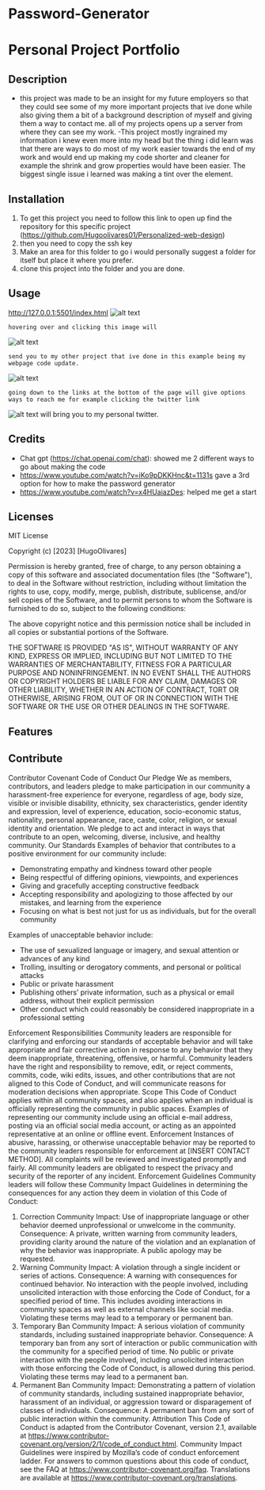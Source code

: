 # Password-Generator
# Personal Project Portfolio
## Description 
- this project was made to be an insight for my future employers so that they could see some of my more important projects that ive done while also giving them a bit of a background 
description of myself and giving them a way to contact me. all of my projects opens up a server from where they can see my work.
-This project mostly ingrained my information i knew even more into my head but the thing i did learn was that there are ways to do most of my work easier towards the end of my work and would end up making my code shorter and cleaner for example the shrink and grow properties would have been easier.
The biggest single issue i learned was making a tint over the element. 

## Installation 
1. To get this project you need to follow this link to open up find the repository for this specific project (https://github.com/Hugoolivares01/Personalized-web-design)
2. then you need to copy the ssh key
3. Make an area for this folder to go i would personally suggest a folder for itself but place it where you prefer.
4. clone this project into the folder and you are done.

## Usage
http://127.0.0.1:5501/index.html
![alt text](assets/images/screenshot%201.png)
  
    hovering over and clicking this image will 
![alt text](assets/images/screenshot2.png)

    send you to my other project that ive done in this example being my 
    webpage code update.
![alt text](assets/images/screenshot3.png)

    going down to the links at the bottom of the page will give options ways to reach me for example clicking the twitter link
![alt text](assets/images/screenshot4.png)
    will bring you to my personal twitter. 

## Credits
- Chat gpt (https://chat.openai.com/chat): showed me 2 different ways to go about making the code 
- https://www.youtube.com/watch?v=iKo9pDKKHnc&t=1131s gave a 3rd option for how to make the password generator 
- https://www.youtube.com/watch?v=x4HUaiazDes: helped me get a start 

## Licenses 
MIT License

Copyright (c) [2023] [HugoOlivares]

Permission is hereby granted, free of charge, to any person obtaining a copy
of this software and associated documentation files (the "Software"), to deal
in the Software without restriction, including without limitation the rights
to use, copy, modify, merge, publish, distribute, sublicense, and/or sell
copies of the Software, and to permit persons to whom the Software is
furnished to do so, subject to the following conditions:

The above copyright notice and this permission notice shall be included in all
copies or substantial portions of the Software.

THE SOFTWARE IS PROVIDED "AS IS", WITHOUT WARRANTY OF ANY KIND, EXPRESS OR
IMPLIED, INCLUDING BUT NOT LIMITED TO THE WARRANTIES OF MERCHANTABILITY,
FITNESS FOR A PARTICULAR PURPOSE AND NONINFRINGEMENT. IN NO EVENT SHALL THE
AUTHORS OR COPYRIGHT HOLDERS BE LIABLE FOR ANY CLAIM, DAMAGES OR OTHER
LIABILITY, WHETHER IN AN ACTION OF CONTRACT, TORT OR OTHERWISE, ARISING FROM,
OUT OF OR IN CONNECTION WITH THE SOFTWARE OR THE USE OR OTHER DEALINGS IN THE
SOFTWARE.

## Features 

 ## Contribute
 Contributor Covenant Code of Conduct
Our Pledge
We as members, contributors, and leaders pledge to make participation in our
community a harassment-free experience for everyone, regardless of age, body
size, visible or invisible disability, ethnicity, sex characteristics, gender
identity and expression, level of experience, education, socio-economic status,
nationality, personal appearance, race, caste, color, religion, or sexual
identity and orientation.
We pledge to act and interact in ways that contribute to an open, welcoming,
diverse, inclusive, and healthy community.
Our Standards
Examples of behavior that contributes to a positive environment for our
community include:

* Demonstrating empathy and kindness toward other people
* Being respectful of differing opinions, viewpoints, and experiences
* Giving and gracefully accepting constructive feedback
* Accepting responsibility and apologizing to those affected by our mistakes,
and learning from the experience
* Focusing on what is best not just for us as individuals, but for the overall
community

Examples of unacceptable behavior include:

* The use of sexualized language or imagery, and sexual attention or advances of
any kind
* Trolling, insulting or derogatory comments, and personal or political attacks
* Public or private harassment
* Publishing others’ private information, such as a physical or email address,
without their explicit permission
* Other conduct which could reasonably be considered inappropriate in a
professional setting

Enforcement Responsibilities
Community leaders are responsible for clarifying and enforcing our standards of
acceptable behavior and will take appropriate and fair corrective action in
response to any behavior that they deem inappropriate, threatening, offensive,
or harmful.
Community leaders have the right and responsibility to remove, edit, or reject
comments, commits, code, wiki edits, issues, and other contributions that are
not aligned to this Code of Conduct, and will communicate reasons for moderation
decisions when appropriate.
Scope
This Code of Conduct applies within all community spaces, and also applies when
an individual is officially representing the community in public spaces.
Examples of representing our community include using an official e-mail address,
posting via an official social media account, or acting as an appointed
representative at an online or offline event.
Enforcement
Instances of abusive, harassing, or otherwise unacceptable behavior may be
reported to the community leaders responsible for enforcement at
[INSERT CONTACT METHOD].
All complaints will be reviewed and investigated promptly and fairly.
All community leaders are obligated to respect the privacy and security of the
reporter of any incident.
Enforcement Guidelines
Community leaders will follow these Community Impact Guidelines in determining
the consequences for any action they deem in violation of this Code of Conduct:
1. Correction
Community Impact: Use of inappropriate language or other behavior deemed
unprofessional or unwelcome in the community.
Consequence: A private, written warning from community leaders, providing
clarity around the nature of the violation and an explanation of why the
behavior was inappropriate. A public apology may be requested.
2. Warning
Community Impact: A violation through a single incident or series of
actions.
Consequence: A warning with consequences for continued behavior. No
interaction with the people involved, including unsolicited interaction with
those enforcing the Code of Conduct, for a specified period of time. This
includes avoiding interactions in community spaces as well as external channels
like social media. Violating these terms may lead to a temporary or permanent
ban.
3. Temporary Ban
Community Impact: A serious violation of community standards, including
sustained inappropriate behavior.
Consequence: A temporary ban from any sort of interaction or public
communication with the community for a specified period of time. No public or
private interaction with the people involved, including unsolicited interaction
with those enforcing the Code of Conduct, is allowed during this period.
Violating these terms may lead to a permanent ban.
4. Permanent Ban
Community Impact: Demonstrating a pattern of violation of community
standards, including sustained inappropriate behavior, harassment of an
individual, or aggression toward or disparagement of classes of individuals.
Consequence: A permanent ban from any sort of public interaction within the
community.
Attribution
This Code of Conduct is adapted from the Contributor Covenant,
version 2.1, available at
https://www.contributor-covenant.org/version/2/1/code_of_conduct.html.
Community Impact Guidelines were inspired by
Mozilla’s code of conduct enforcement ladder.
For answers to common questions about this code of conduct, see the FAQ at
https://www.contributor-covenant.org/faq. Translations are available at
https://www.contributor-covenant.org/translations.
